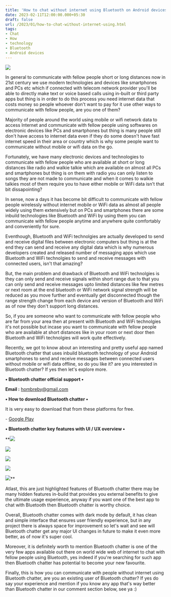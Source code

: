 ```yaml
---
title: 'How to chat without internet using Bluetooth on Android devices.'
date: 2023-02-11T12:00:00.000+05:30
draft: false
url: /2023/01/how-to-chat-without-internet-using.html
tags: 
- Chat
- How
- technology
- Bluetooth
- Android devices
---
```


 [![](https://lh3.googleusercontent.com/-unrAxRCPuaY/Y8mLgPxJnuI/AAAAAAAAQbg/kP5zHmlhKD0dgRXi2EfamwKqUvSgnTWtACNcBGAsYHQ/s1600/1674152829774040-0.png)](https://lh3.googleusercontent.com/-unrAxRCPuaY/Y8mLgPxJnuI/AAAAAAAAQbg/kP5zHmlhKD0dgRXi2EfamwKqUvSgnTWtACNcBGAsYHQ/s1600/1674152829774040-0.png) 

  

  

In general to communicate with fellow people short or long distances now in 21st century we use modern technologies and devices like smartphones and PCs etc which if connected with telecom network provider you'll be able to directly make text or voice based calls using in-built or third party apps but thing is in order to do this process you need internet data that costs money so people whoever don't want to pay for it use other ways to communicate with fellow people, are you one of them?

  

Majority of people around the world using mobile or wifi network data to access Internet and communicate with fellow people using softwares on electronic devices like PCs and smartphones but thing is many people still don't have access to internet data even if they do some doesn't have fast internet speed in their area or country which is why some people want to communicate without mobile or wifi data on the go.

  

Fortunately, we have many electronic devices and technologies to communicate with fellow people who are available at short or long distances like radio and walkie talkie which are available on almost all PCs and smartphones but thing is on them with radio you can only listen to songs they are not made to communicate and when it comes to walkie talkies most of them require you to have either mobile or WiFi data isn't that bit dissapointing?

  

In sense, now a days it has become bit difficult to communicate with fellow people wirelessly without internet mobile or WiFi data as almost all people widely using them extensively but on PCs and smartphones there are some inbuild technologies like Bluetooth and WiFi by using them you can communicate with fellow people anytime and anywhere quite comfortably and conveniently for sure.

  

Eventhough, Bluetooth and WiFi technolgies are actually developed to send and receive digital files between electronic computers but thing is at the end they can send and receive any digital data which is why numerous developers created and released number of messaging apps which use Bluetooth and WiFi technolgies to send and receive messages with connected users, isn't that amazing?

  

But, the main problem and drawback of Bluetooth and WiFi technolgies is they can only send and receive signals within short range due to that you can only send and receive messages upto limited distances like few metres or next room at the end bluetooth or WiFi network signal strength will be reduced as you move further and eventually get disconnected though the range strength change from each device and version of Bluetooth and WiFi as of now they don't support long distances.

  

So, if you are someone who want to communicate with fellow people who are far from your area then at present with Bluetooth and WiFi technolgies it's not possible but incase you want to communicate with fellow people who are available at short distances like in your room or next door then Bluetooth and WiFi technolgies will work quite effectively.

  

Recently, we got to know about an interesting and pretty useful app named Bluetooth chatter that uses inbuild bluetooth technology of your Android smartphones to send and receive messages between connected users without mobile or wifi data offline, so do you like it? are you interested in Bluetooth chatter? If yes then let's explore more.

  

**• Bluetooth chatter official support •**

**Email :** [hombreby@gmail.com](mailto:hombreby@gmail.com)

**• How to download Bluetooth chatter •**

It is very easy to download that from these platforms for free.

  

\- [Google Play](https://play.google.com/store/apps/details?id=tech.hombre.bluetoothchatter&hl=en_AU&gl=US&referrer=utm_source=google&utm_medium=organic&utm_term=bluetooth+chatter+google+play)

**• Bluetooth chatter key features with UI / UX overview •**

 **[![](https://lh3.googleusercontent.com/-KVydYY6b47s/Y8mLfPTbR-I/AAAAAAAAQbc/cnwn7M21np0-OG13Ep1KSv_rSYQPDd54QCNcBGAsYHQ/s1600/1674152826476061-1.png)](https://lh3.googleusercontent.com/-KVydYY6b47s/Y8mLfPTbR-I/AAAAAAAAQbc/cnwn7M21np0-OG13Ep1KSv_rSYQPDd54QCNcBGAsYHQ/s1600/1674152826476061-1.png) 

 [![](https://lh3.googleusercontent.com/---hWpwsRFHI/Y8mLeQq5DWI/AAAAAAAAQbY/OcXJn3W5U2Yu5AkZpeYgujG6Nx6gHCcpgCNcBGAsYHQ/s1600/1674152823292733-2.png)](https://lh3.googleusercontent.com/---hWpwsRFHI/Y8mLeQq5DWI/AAAAAAAAQbY/OcXJn3W5U2Yu5AkZpeYgujG6Nx6gHCcpgCNcBGAsYHQ/s1600/1674152823292733-2.png) 

 [![](https://lh3.googleusercontent.com/-kUNDLHtNor8/Y8mLdmyf7KI/AAAAAAAAQbU/UsEIHIZDyToqO36CzhC3T-gNvsEXSbKfgCNcBGAsYHQ/s1600/1674152820105702-3.png)](https://lh3.googleusercontent.com/-kUNDLHtNor8/Y8mLdmyf7KI/AAAAAAAAQbU/UsEIHIZDyToqO36CzhC3T-gNvsEXSbKfgCNcBGAsYHQ/s1600/1674152820105702-3.png) 

 [![](https://lh3.googleusercontent.com/-g1oGmWHOvW0/Y8mLc4bv33I/AAAAAAAAQbQ/sd2LZDtCIU0ANP6FD-K2NdwMN0vUWOyewCNcBGAsYHQ/s1600/1674152816755598-4.png)](https://lh3.googleusercontent.com/-g1oGmWHOvW0/Y8mLc4bv33I/AAAAAAAAQbQ/sd2LZDtCIU0ANP6FD-K2NdwMN0vUWOyewCNcBGAsYHQ/s1600/1674152816755598-4.png) 

 [![](https://lh3.googleusercontent.com/-s1mV7QHccLE/Y8mLb_2HkzI/AAAAAAAAQbM/QlJvtps2cnYXUp_G0qqwvYMiZi-AXRi2wCNcBGAsYHQ/s1600/1674152813177835-5.png)](https://lh3.googleusercontent.com/-s1mV7QHccLE/Y8mLb_2HkzI/AAAAAAAAQbM/QlJvtps2cnYXUp_G0qqwvYMiZi-AXRi2wCNcBGAsYHQ/s1600/1674152813177835-5.png)** 

Atlast, this are just highlighted features of Bluetooth chatter there may be many hidden features in-build that provides you external benefits to give the ultimate usage experience, anyway if you want one of the best app to chat with Bluetooth then Bluetooth chatter is worthy choice.

  

Overall, Bluetooth chatter comes with dark mode by default, it has clean and simple interface that ensures user friendly experience, but in any project there is always space for improvement so let's wait and see will Bluetooth chatter get any major UI changes in future to make it even more better, as of now it's super cool.

  

Moreover, it is definitely worth to mention Bluetooth chatter is one of the very few apps available out there on world wide web of internet to chat with fellow people using Bluetooth, yes indeed if you're searching for such app then Bluetooth chatter has potential to become your new favourite.

  

Finally, this is how you can communicate with people without internet using Bluetooth chatter, are you an existing user of Bluetooth chatter? If yes do say your experience and mention if you know any app that's way better than Bluetooth chatter in our comment section below, see ya :)